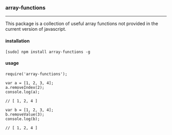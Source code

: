 ### array-functions
-----

This package is a collection of useful array functions not provided in the current version of javascript.

#### installation
`[sudo] npm install array-functions -g`


#### usage
    require('array-functions');

    var a = [1, 2, 3, 4];
    a.removeIndex(2);
    console.log(a);
    
    // [ 1, 2, 4 ]

    var b = [1, 2, 3, 4];
    b.removeValue(3);
    console.log(b);

    // [ 1, 2, 4 ]
